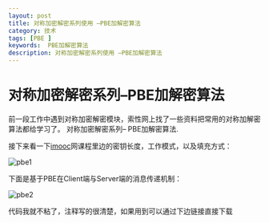 ```yaml
---
layout: post
title: 对称加密解密系列使用 –PBE加解密算法
category: 技术
tags: [PBE ]
keywords:  PBE加解密算法
description: 对称加密解密系列使用 –PBE加解密算法
---
```


对称加密解密系列–PBE加解密算法
====================================

前一段工作中遇到对称加密解密模块，索性网上找了一些资料把常用的对称加解密算法都给学习了。 对称加密解密系列– PBE加解密算法.

接下来看一下[imooc](http://www.imooc.com)网课程里边的密钥长度，工作模式，以及填充方式：

![pbe1](http://samuelnotes-wordpress.stor.sinaapp.com/uploads/2015/03/pbe1.png)

下面是基于PBE在Client端与Server端的消息传递机制：

![pbe2](http://samuelnotes-wordpress.stor.sinaapp.com/uploads/2015/03/pbe2.png)

代码我就不粘了，注释写的很清楚，如果用到可以通过下边链接直接下载

